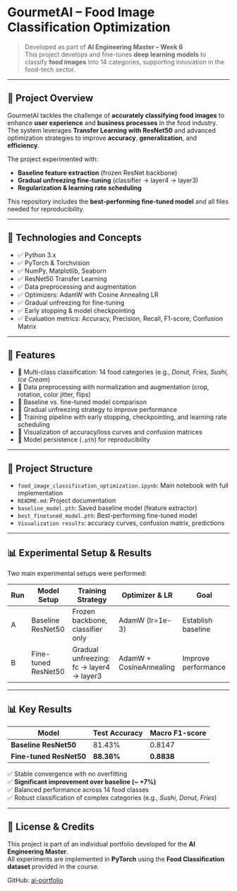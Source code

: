 # GourmetAI – Food Image Classification Optimization

> Developed as part of **AI Engineering Master – Week 6**  
> This project develops and fine-tunes **deep learning models** to classify **food images** into 14 categories, supporting innovation in the food-tech sector.

---

## 📌 Project Overview

GourmetAI tackles the challenge of **accurately classifying food images** to enhance **user experience** and **business processes** in the food industry.  
The system leverages **Transfer Learning with ResNet50** and advanced optimization strategies to improve **accuracy**, **generalization**, and **efficiency**.  

The project experimented with:  
- **Baseline feature extraction** (frozen ResNet backbone)  
- **Gradual unfreezing fine-tuning** (classifier → layer4 → layer3)  
- **Regularization & learning rate scheduling**  

This repository includes the **best-performing fine-tuned model** and all files needed for reproducibility.

---

## 🧱 Technologies and Concepts

- ✅ Python 3.x  
- ✅ PyTorch & Torchvision  
- ✅ NumPy, Matplotlib, Seaborn  
- ✅ ResNet50 Transfer Learning  
- ✅ Data preprocessing and augmentation  
- ✅ Optimizers: AdamW with Cosine Annealing LR  
- ✅ Gradual unfreezing for fine-tuning  
- ✅ Early stopping & model checkpointing  
- ✅ Evaluation metrics: Accuracy, Precision, Recall, F1-score, Confusion Matrix  

---

## 🚀 Features

- 🔹 Multi-class classification: 14 food categories (e.g., *Donut, Fries, Sushi, Ice Cream*)  
- 🔹 Data preprocessing with normalization and augmentation (crop, rotation, color jitter, flips)  
- 🔹 Baseline vs. fine-tuned model comparison  
- 🔹 Gradual unfreezing strategy to improve performance  
- 🔹 Training pipeline with early stopping, checkpointing, and learning rate scheduling  
- 🔹 Visualization of accuracy/loss curves and confusion matrices  
- 🔹 Model persistence (`.pth`) for reproducibility  

---

## 📂 Project Structure

- `food_image_classification_optimization.ipynb`: Main notebook with full implementation  
- `README.md`: Project documentation  
- `baseline_model.pth`: Saved baseline model (feature extractor)  
- `best_finetuned_model.pth`: Best-performing fine-tuned model  
- `Visualization results`: accuracy curves, confusion matrix, predictions 

---

## 📊 Experimental Setup & Results

Two main experimental setups were performed:

| Run | Model Setup             | Training Strategy                   | Optimizer & LR          | Goal               |
| --- | ----------------------- | ----------------------------------- | ----------------------- | ------------------ |
| A   | Baseline ResNet50       | Frozen backbone, classifier only     | AdamW (lr=1e-3)         | Establish baseline |
| B   | Fine-tuned ResNet50     | Gradual unfreezing: fc → layer4 → layer3 | AdamW + CosineAnnealing | Improve performance|

---

## 📊 Key Results

| Model                  | Test Accuracy | Macro F1-score |
|-------------------------|---------------|----------------|
| **Baseline ResNet50**   | 81.43%        | 0.8147         |
| **Fine-tuned ResNet50** | **88.36%**    | **0.8838**     |

✅ Stable convergence with no overfitting  
✅ **Significant improvement over baseline (~ +7%)**  
✅ Balanced performance across 14 food classes  
✅ Robust classification of complex categories (e.g., *Sushi, Donut, Fries*)  

---

## 📎 License & Credits

This project is part of an individual portfolio developed for the **AI Engineering Master**.  
All experiments are implemented in **PyTorch** using the **Food Classification dataset** provided in the course.  

GitHub: [ai-portfolio](https://github.com/silentfortin/ai-portfolio/edit/main/06-dl-pytorch-food/)
